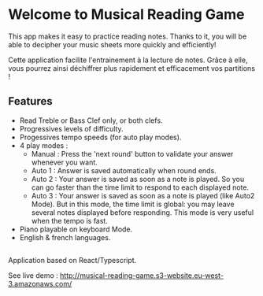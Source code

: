 # Welcome to Musical Reading Game

This app makes it easy to practice reading notes. Thanks to it, you will be able to decipher your music sheets more quickly and efficiently!

Cette application facilite l'entrainement à la lecture de notes. Grâce à elle, vous pourrez ainsi déchiffrer plus rapidement et efficacement vos partitions !

## Features
- Read Treble or Bass Clef only, or both clefs.
- Progressives levels of difficulty.
- Progessives tempo speeds (for auto play modes).
- 4 play modes :
  - Manual : Press the 'next round' button to validate your answer whenever you want.
  - Auto 1 : Answer is saved automatically when round ends.
  - Auto 2 : Your answer is saved as soon as a note is played. So you can go faster than the time limit to respond to each displayed note.
  - Auto 3 : Your answer is saved as soon as a note is played (like Auto2 Mode). But in this mode, the time limit is global: you may leave several notes displayed before responding. This mode is very useful when the tempo is fast.
- Piano playable on keyboard Mode.
- English & french languages.

## 

Application based on React/Typescript.

See live demo : http://musical-reading-game.s3-website.eu-west-3.amazonaws.com/